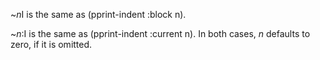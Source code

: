  



&#126;*n*I is the same as (pprint-indent :block n). 



&#126;*n*:I is the same as (pprint-indent :current n). In both cases, *n* defaults to zero, if it is omitted. 



